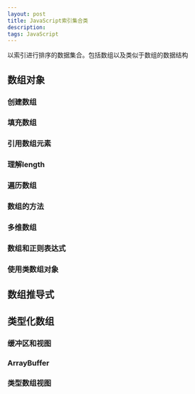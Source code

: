 ```yaml
---
layout: post
title: JavaScript索引集合类
description: 
tags: JavaScript
---
```


以索引进行排序的数据集合。包括数组以及类似于数组的数据结构

## 数组对象

### 创建数组

### 填充数组

### 引用数组元素

### 理解length

### 遍历数组

### 数组的方法

### 多维数组

### 数组和正则表达式

### 使用类数组对象



## 数组推导式



## 类型化数组

### 缓冲区和视图

### ArrayBuffer

### 类型数组视图

